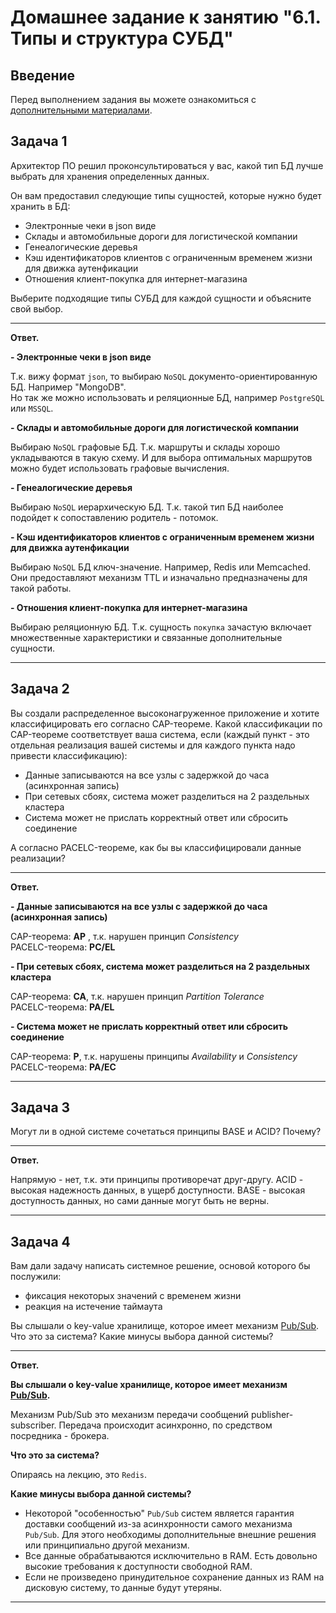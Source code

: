 # Домашнее задание к занятию "6.1. Типы и структура СУБД"

## Введение

Перед выполнением задания вы можете ознакомиться с 
[дополнительными материалами](https://github.com/netology-code/virt-homeworks/tree/master/additional/README.md).

## Задача 1

Архитектор ПО решил проконсультироваться у вас, какой тип БД 
лучше выбрать для хранения определенных данных.

Он вам предоставил следующие типы сущностей, которые нужно будет хранить в БД:

- Электронные чеки в json виде
- Склады и автомобильные дороги для логистической компании
- Генеалогические деревья
- Кэш идентификаторов клиентов с ограниченным временем жизни для движка аутенфикации
- Отношения клиент-покупка для интернет-магазина

Выберите подходящие типы СУБД для каждой сущности и объясните свой выбор.

---

**Ответ.**

**- Электронные чеки в json виде**

Т.к. вижу формат `json`, то выбираю `NoSQL` документо-ориентированную БД. Например "MongoDB".  
Но так же можно использовать и реляционные БД, например `PostgreSQL` или `MSSQL`.

**- Склады и автомобильные дороги для логистической компании**

Выбираю `NoSQL` графовые БД. Т.к. маршруты и склады хорошо укладываются в такую схему. И для выбора оптимальных маршрутов можно будет использовать графовые вычисления.

**- Генеалогические деревья**

Выбираю `NoSQL` иерархическую БД. Т.к. такой тип БД наиболее подойдет к сопоставлению родитель - потомок.

**- Кэш идентификаторов клиентов с ограниченным временем жизни для движка аутенфикации**

Выбираю `NoSQL` БД ключ-значение. Например, Redis или Memcached. Они предоставляют механизм TTL и изначально предназначены для такой работы.

**- Отношения клиент-покупка для интернет-магазина**

Выбираю реляционную БД. Т.к. сущность `покупка` зачастую включает множественные характеристики и связанные дополнительные сущности.

---

## Задача 2

Вы создали распределенное высоконагруженное приложение и хотите классифицировать его согласно 
CAP-теореме. Какой классификации по CAP-теореме соответствует ваша система, если 
(каждый пункт - это отдельная реализация вашей системы и для каждого пункта надо привести классификацию):

- Данные записываются на все узлы с задержкой до часа (асинхронная запись)
- При сетевых сбоях, система может разделиться на 2 раздельных кластера
- Система может не прислать корректный ответ или сбросить соединение

А согласно PACELC-теореме, как бы вы классифицировали данные реализации?

---

**Ответ.**

**- Данные записываются на все узлы с задержкой до часа (асинхронная запись)**

CAP-теорема: **AP** , т.к. нарушен принцип *Consistency*  
PACELC-теорема: **PC/EL**

**- При сетевых сбоях, система может разделиться на 2 раздельных кластера**

CAP-теорема: **CA**, т.к. нарушен принцип *Partition Tolerance*  
PACELC-теорема: **PA/EL**

**- Система может не прислать корректный ответ или сбросить соединение**

CAP-теорема: **P**, т.к. нарушены принципы *Availability* и *Consistency*  
PACELC-теорема: **PA/EC**

---

## Задача 3

Могут ли в одной системе сочетаться принципы BASE и ACID? Почему?

---

**Ответ.**

Напрямую - нет, т.к. эти принципы противоречат друг-другу. ACID - высокая надежность данных, в ущерб доступности. BASE - высокая доступность данных, но сами данные могут быть не верны.

---


## Задача 4

Вам дали задачу написать системное решение, основой которого бы послужили:

- фиксация некоторых значений с временем жизни
- реакция на истечение таймаута

Вы слышали о key-value хранилище, которое имеет механизм [Pub/Sub](https://habr.com/ru/post/278237/). 
Что это за система? Какие минусы выбора данной системы?

---

**Ответ.**

**Вы слышали о key-value хранилище, которое имеет механизм [Pub/Sub](https://habr.com/ru/post/278237/).**

Механизм Pub/Sub это механизм передачи сообщений publisher-subscriber. Передача происходит асинхронно, по средством посредника - брокера.

**Что это за система?**

Опираясь на лекцию, это `Redis`.

**Какие минусы выбора данной системы?**

- Некоторой "особенностью" `Pub/Sub` систем является гарантия доставки сообщений из-за асинхронности самого механизма `Pub/Sub`. Для этого необходимы дополнительные внешние решения или принципиально другой механизм.  
- Все данные обрабатываются исключительно в RAM. Есть довольно высокие требования к доступности свободной RAM.  
- Если не произведено принудительное сохранение данных из RAM на дисковую систему, то данные будут утеряны.  
---


